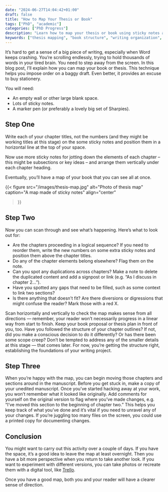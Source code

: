 ```yaml
---
date: "2024-06-27T14:04:42+01:00"
draft: false
title: "How to Map Your Thesis or Book"
tags: ["PhD", "academic"]
categories: ["PhD Progress"]
description: "Learn how to map your thesis or book using sticky notes and wall space to visualize structure, identify gaps, and reorganize content. A physical approach to managing large writing projects when digital tools fall short."
keywords: ["thesis mapping", "book structure", "writing organization", "manuscript planning", "thesis structure", "academic writing", "writing visualization", "content mapping", "book planning", "thesis revision"]
---
```


It’s hard to get a sense of a big piece of writing, especially when Word keeps crashing. You’re scrolling endlessly, trying to hold thousands of words in your tired brain. You need to step away from the screen. In this blog post, I’ll explain how you can map your book or thesis. This technique helps you impose order on a baggy draft. Even better, it provides an excuse to buy stationery.

You will need:

- An empty wall or other large blank space.
- Lots of sticky notes.
- A marker pen (or preferably a lovely big set of Sharpies).

## Step One

Write each of your chapter titles, not the numbers (and they might be working titles at this stage) on the some sticky notes and position them in a horizontal line at the top of your space.

Now use more sticky notes for jotting down the elements of each chapter – this might be subsections or key ideas – and arrange them vertically under each chapter heading.

Eventually, you’ll have a map of your book that you can see all at once.

{{< figure
  src="/images/thesis-map.jpg"
  alt="Photo of thesis map"
  caption="A map made of sticky notes"
  align="center"
>}}

## Step Two

Now you can scan through and see what’s happening. Here’s what to look out for:

- Are the chapters proceeding in a logical sequence? If you need to reorder them, write the new numbers on some extra sticky notes and position them above the chapter titles.
- Do any of the chapter elements belong elsewhere? Flag them on the note.
- Can you spot any duplications across chapters? Make a note to delete the duplicated content and add a signpost or link (e.g. “As I discuss in chapter 2…”).
- Have you spotted any gaps that need to be filled, such as some context to link two sections?
- Is there anything that doesn’t fit? Are there diversions or digressions that might confuse the reader? Mark those with a red X.

Scan horizontally and vertically to check the map makes sense from all directions — remember, your reader won’t necessarily progress in a linear way from start to finish. Keep your book proposal or thesis plan in front of you, too. Have you followed the structure of your chapter outlines? If not, did you make a conscious decision to do it differently? Or has there been some scope creep? Don’t be tempted to address any of the smaller details at this stage — that comes later. For now, you’re getting the structure right, establishing the foundations of your writing project.

## Step Three

When you’re happy with the map, you can begin moving those chapters and sections around in the manuscript. Before you get stuck in, make a copy of your unedited manuscript. Once you’ve started hacking away at your work, you won’t remember what it looked like originally. Add comments for yourself on the original version to flag where you’ve made changes, e.g. “I’ve moved this section to the beginning of chapter two.” This helps you keep track of what you’ve done and it’s vital if you need to unravel any of your changes. If you’re juggling too many files on the screen, you could use a printed copy for documenting changes.

## Conclusion

You might want to carry out this activity over a couple of days. If you have the space, it’s a good idea to leave the map at least overnight. Then you have a bit more perspective when you return to take another look. If you want to experiment with different versions, you can take photos or recreate them with a digital tool, like [Trello](https://www.trello.com).

Once you have a good map, both you and your reader will have a clearer sense of direction.